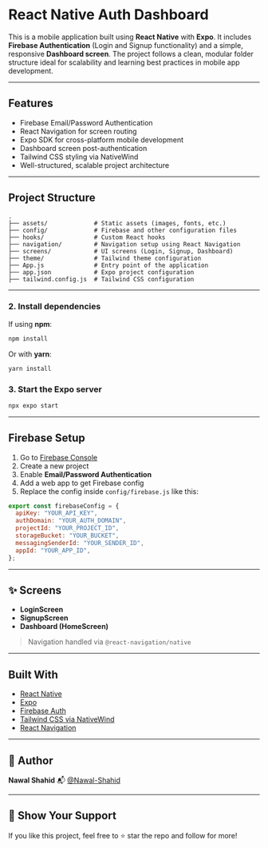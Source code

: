 # React Native Auth Dashboard

This is a mobile application built using **React Native** with **Expo**. It includes **Firebase Authentication** (Login and Signup functionality) and a simple, responsive **Dashboard screen**. The project follows a clean, modular folder structure ideal for scalability and learning best practices in mobile app development.

---

## Features

- Firebase Email/Password Authentication
- React Navigation for screen routing
- Expo SDK for cross-platform mobile development
- Dashboard screen post-authentication
- Tailwind CSS styling via NativeWind
- Well-structured, scalable project architecture

---

## Project Structure


```
.
├── assets/             # Static assets (images, fonts, etc.)
├── config/             # Firebase and other configuration files
├── hooks/              # Custom React hooks
├── navigation/         # Navigation setup using React Navigation
├── screens/            # UI screens (Login, Signup, Dashboard)
├── theme/              # Tailwind theme configuration
├── App.js              # Entry point of the application
├── app.json            # Expo project configuration
├── tailwind.config.js  # Tailwind CSS configuration
```

---

### 2. Install dependencies

If using **npm**:

```bash
npm install
```

Or with **yarn**:

```bash
yarn install
```

### 3. Start the Expo server

```bash
npx expo start
```

---

## Firebase Setup

1. Go to [Firebase Console](https://console.firebase.google.com/)
2. Create a new project
3. Enable **Email/Password Authentication**
4. Add a web app to get Firebase config
5. Replace the config inside `config/firebase.js` like this:

```js
export const firebaseConfig = {
  apiKey: "YOUR_API_KEY",
  authDomain: "YOUR_AUTH_DOMAIN",
  projectId: "YOUR_PROJECT_ID",
  storageBucket: "YOUR_BUCKET",
  messagingSenderId: "YOUR_SENDER_ID",
  appId: "YOUR_APP_ID",
};
```

---

## ✨ Screens

* **LoginScreen**
* **SignupScreen**
* **Dashboard (HomeScreen)**

> Navigation handled via `@react-navigation/native`

---

## Built With

* [React Native](https://reactnative.dev/)
* [Expo](https://expo.dev/)
* [Firebase Auth](https://firebase.google.com/docs/auth)
* [Tailwind CSS via NativeWind](https://www.nativewind.dev/)
* [React Navigation](https://reactnavigation.org/)

---


## 🙌 Author

**Nawal Shahid**
📬 [@Nawal-Shahid](https://github.com/Nawal-Shahid)

---

## 🌟 Show Your Support

If you like this project, feel free to ⭐ star the repo and follow for more!



